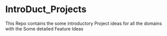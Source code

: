# IntroDuct_Projects
This Repo contains the some introductory Project ideas for all the domains with the Some detailed Feature Ideas
